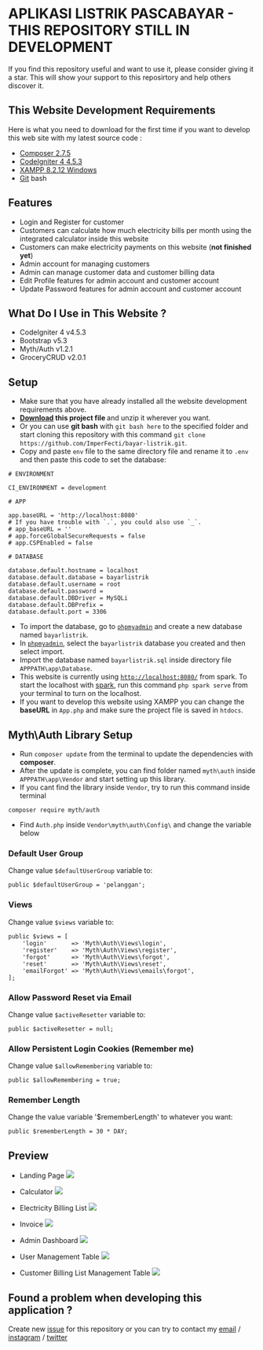 # APLIKASI LISTRIK PASCABAYAR - THIS REPOSITORY STILL IN DEVELOPMENT

If you find this repository useful and want to use it, please consider giving it a star. This will show your support to this reposirtory and help others discover it.

## This Website Development Requirements

Here is what you need to download for the first time if you want to develop this web site with my latest source code :

- [Composer 2.7.5](https://getcomposer.org/)
- [CodeIgniter 4 4.5.3](https://github.com/codeigniter4/CodeIgniter4/releases/tag/v4.5.3)
- [XAMPP 8.2.12 Windows](https://sourceforge.net/projects/xampp/files/XAMPP%20Windows/8.2.12/)
- [Git](https://git-scm.com/downloads) bash

## Features

- Login and Register for customer
- Customers can calculate how much electricity bills per month using the integrated calculator inside this website
- Customers can make electricity payments on this website (<b>not finished yet</b>)
- Admin account for managing customers
- Admin can manage customer data and customer billing data
- Edit Profile features for admin account and customer account
- Update Password features for admin account and customer account

## What Do I Use in This Website ?

- CodeIgniter 4 v4.5.3
- Bootstrap v5.3
- Myth/Auth v1.2.1
- GroceryCRUD v2.0.1

## Setup

- Make sure that you have already installed all the website development requirements above.
- [<b>Download](https://github.com/ImperFecti/ranMa/archive/refs/heads/master.zip) this project file </b> and unzip it wherever you want.
- Or you can use <b>git bash</b> with `git bash here` to the specified folder and start cloning this repository with this command `git clone https://github.com/ImperFecti/bayar-listrik.git`.
- Copy and paste `env` file to the same directory file and rename it to `.env` and then paste this code to set the database:

```
# ENVIRONMENT

CI_ENVIRONMENT = development

# APP

app.baseURL = 'http://localhost:8080'
# If you have trouble with `.`, you could also use `_`.
# app_baseURL = ''
# app.forceGlobalSecureRequests = false
# app.CSPEnabled = false

# DATABASE

database.default.hostname = localhost
database.default.database = bayarlistrik
database.default.username = root
database.default.password =
database.default.DBDriver = MySQLi
database.default.DBPrefix =
database.default.port = 3306
```

- To import the database, go to [`phpmyadmin`](http://localhost/phpmyadmin) and create a new database named `bayarlistrik`.
- In [`phpmyadmin`](http://localhost/phpmyadmin), select the `bayarlistrik` database you created and then select import.
- Import the database named `bayarlistrik.sql` inside directory file `APPPATH\app\Database`.
- This website is currently using [`http://localhost:8080/`](http://localhost:8080/) from spark. To start the localhost with [spark](https://codeigniter.com/user_guide/cli/spark_commands.html), run this command `php spark serve` from your terminal to turn on the localhost.
- If you want to develop this website using XAMPP you can change the <b>baseURL</b> in `App.php` and make sure the project file is saved in `htdocs`.

## Myth\Auth Library Setup

- Run `composer update` from the terminal to update the dependencies with <b>composer</b>.
- After the update is complete, you can find folder named `myth\auth` inside `APPPATH\app\Vendor` and start setting up this library.
- If you cant find the library inside `Vendor`, try to run this command inside terminal

```
composer require myth/auth
```

- Find `Auth.php` inside `Vendor\myth\auth\Config\` and change the variable below

### Default User Group

Change value `$defaultUserGroup` variable to:

```
public $defaultUserGroup = 'pelanggan';
```

### Views

Change value `$views` variable to:

```
public $views = [
    'login'       => 'Myth\Auth\Views\login',
    'register'    => 'Myth\Auth\Views\register',
    'forgot'      => 'Myth\Auth\Views\forgot',
    'reset'       => 'Myth\Auth\Views\reset',
    'emailForgot' => 'Myth\Auth\Views\emails\forgot',
];
```

### Allow Password Reset via Email

Change value `$activeResetter` variable to:

```
public $activeResetter = null;
```

### Allow Persistent Login Cookies (Remember me)

Change value `$allowRemembering` variable to:

```
public $allowRemembering = true;
```

### Remember Length

Change the value variable '$rememberLength' to whatever you want:

```
public $rememberLength = 30 * DAY;
```

## Preview

- Landing Page
  ![](https://cdn.discordapp.com/attachments/563035937949483008/1268927623938183188/image.png?ex=66ae3471&is=66ace2f1&hm=48ae330efbe80e2dfae69fb15d90dc455e09aff6a6fa593f30c58f62d4cdcbf0&)

- Calculator
  ![](https://cdn.discordapp.com/attachments/563035937949483008/1268929747476549666/kalkulator.png?ex=66ae366b&is=66ace4eb&hm=97602cac1f9deccc852a60660c6404e34aa809c136aa1903b46a75ac8c885b98&)

- Electricity Billing List
  ![](https://cdn.discordapp.com/attachments/563035937949483008/1268929748189581343/list_tagihan_user.png?ex=66ae366b&is=66ace4eb&hm=8de28fc9c7e3da4d5052698f51f62985ae4f34af768902805fea1bf355ebf485&)

- Invoice
  ![](https://cdn.discordapp.com/attachments/563035937949483008/1268931160051023956/image.png?ex=66ae37bc&is=66ace63c&hm=6f5982b197ee402a41ecbfb772bde151bdec6d01df8bcceaa828eb3775e3398f&)

- Admin Dashboard
  ![](https://cdn.discordapp.com/attachments/563035937949483008/1268929747065372775/admin_dashboard.png?ex=66ae366b&is=66ace4eb&hm=33cae51e9505f3bacf8dc50b1b18a16a2a0bedb5cb7e85b84e46d3ab555661b2&)

- User Management Table
  ![](https://cdn.discordapp.com/attachments/563035937949483008/1268929746603868301/table_user.png?ex=66ae366b&is=66ace4eb&hm=daeb498fcc8897d5f7253a8804bda1448c666bdf849337611b6148c89a91294f&)

- Customer Billing List Management Table
  ![](https://cdn.discordapp.com/attachments/563035937949483008/1268929746197151878/table_tagihan.png?ex=66ae366b&is=66ace4eb&hm=f3bc6670d6b48e2d6118d7b924727fd88da7766b79bdfdc2939c2ef576e9f827&)

## Found a problem when developing this application ?

Create new [issue](https://github.com/ImperFecti/bayar-listrik/issues) for this repository or you can try to contact my [email](mailto:adilm8909@gmail.com) / [instagram](https://www.instagram.com/_adilsputra/) / [twitter](https://twitter.com/_adilsputra)
